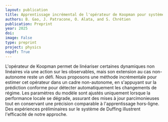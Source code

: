 ```yaml
---
layout: publication
title: Apprentissage incrémental de l'opérateur de Koopman pour systèmes non-autonomes via prédiction conforme
authors: B. Gao, J. Patracone, O. Alata, and S. Chrétien
publication: Preprint
year: 2025
doi:
image: False
type: preprint
project: physics
nopdf: True
---
```



L'opérateur de Koopman permet de linéariser certaines dynamiques non linéaires via une action sur les observables, mais son extension au cas non-autonome reste un défi. Nous proposons une méthode incrémentale pour estimer cet opérateur dans un cadre non-autonome, en s'appuyant sur la prédiction conforme pour détecter automatiquement les changements de régime. Les paramètres du modèle sont ajustés uniquement lorsque la performance locale se dégrade, assurant des mises à jour parcimonieuses tout en conservant une précision comparable à l'apprentissage hors-ligne. Des expériences préliminaires sur le système de Duffing illustrent l'efficacité de notre approche. 
